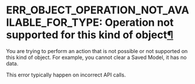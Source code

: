 ERR\_OBJECT\_OPERATION\_NOT\_AVAILABLE\_FOR\_TYPE: Operation not supported for this kind of object[¶](#err-object-operation-not-available-for-type-operation-not-supported-for-this-kind-of-object "Permalink to this heading")
===============================================================================================================================================================================================================================


You are trying to perform an action that is not possible or not supported on this kind of object.
For example, you cannot clear a Saved Model, it has no data.


This error typically happen on incorrect API calls.